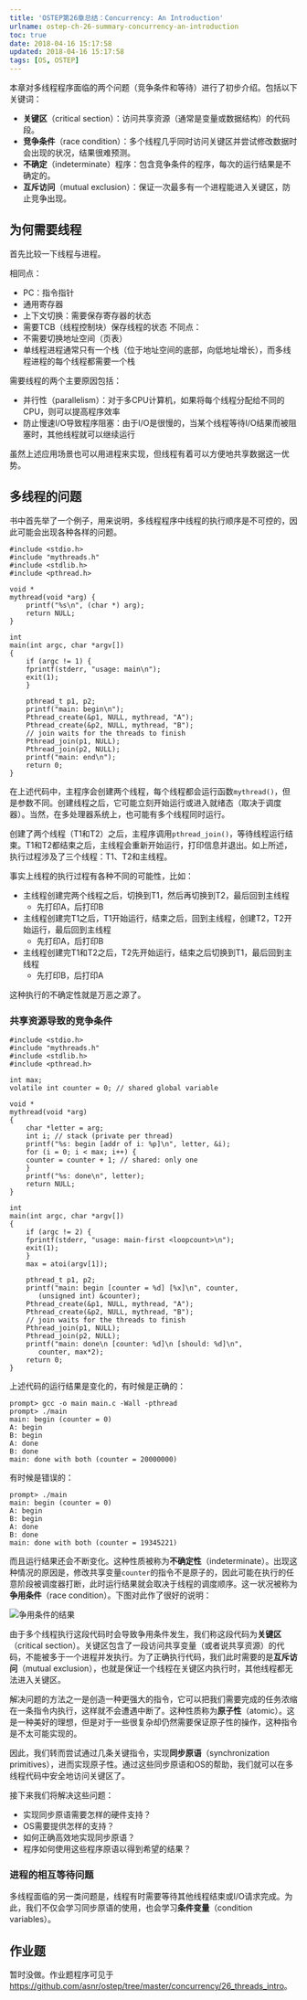```yaml
---
title: 'OSTEP第26章总结：Concurrency: An Introduction'
urlname: ostep-ch-26-summary-concurrency-an-introduction
toc: true
date: 2018-04-16 15:17:58
updated: 2018-04-16 15:17:58
tags: [OS, OSTEP]
---
```


本章对多线程程序面临的两个问题（竞争条件和等待）进行了初步介绍。包括以下关键词：
* **关键区**（critical section）：访问共享资源（通常是变量或数据结构）的代码段。
* **竞争条件**（race condition）：多个线程几乎同时访问关键区并尝试修改数据时会出现的状况，结果很难预测。
* **不确定**（indeterminate）程序：包含竞争条件的程序，每次的运行结果是不确定的。
* **互斥访问**（mutual exclusion）：保证一次最多有一个进程能进入关键区，防止竞争出现。

## 为何需要线程
首先比较一下线程与进程。

相同点：
* PC：指令指针
* 通用寄存器
* 上下文切换：需要保存寄存器的状态
* 需要TCB（线程控制块）保存线程的状态
不同点：
* 不需要切换地址空间（页表）
* 单线程进程通常只有一个栈（位于地址空间的底部，向低地址增长），而多线程进程的每个线程都需要一个栈

需要线程的两个主要原因包括：
* 并行性（parallelism）：对于多CPU计算机，如果将每个线程分配给不同的CPU，则可以提高程序效率
* 防止慢速I/O导致程序阻塞：由于I/O是很慢的，当某个线程等待I/O结果而被阻塞时，其他线程就可以继续运行

虽然上述应用场景也可以用进程来实现，但线程有着可以方便地共享数据这一优势。

## 多线程的问题
书中首先举了一个例子，用来说明，多线程程序中线程的执行顺序是不可控的，因此可能会出现各种各样的问题。

```
#include <stdio.h>
#include "mythreads.h"
#include <stdlib.h>
#include <pthread.h>

void *
mythread(void *arg) {
    printf("%s\n", (char *) arg);
    return NULL;
}

int
main(int argc, char *argv[])
{                    
    if (argc != 1) {
	fprintf(stderr, "usage: main\n");
	exit(1);
    }

    pthread_t p1, p2;
    printf("main: begin\n");
    Pthread_create(&p1, NULL, mythread, "A");
    Pthread_create(&p2, NULL, mythread, "B");
    // join waits for the threads to finish
    Pthread_join(p1, NULL);
    Pthread_join(p2, NULL);
    printf("main: end\n");
    return 0;
}
```

在上述代码中，主程序会创建两个线程，每个线程都会运行函数`mythread()`，但是参数不同。创建线程之后，它可能立刻开始运行或进入就绪态（取决于调度器）。当然，在多处理器系统上，也可能有多个线程同时运行。

创建了两个线程（T1和T2）之后，主程序调用`pthread_join()`，等待线程运行结束。T1和T2都结束之后，主线程会重新开始运行，打印信息并退出。如上所述，执行过程涉及了三个线程：T1、T2和主线程。

事实上线程的执行过程有各种不同的可能性，比如：
* 主线程创建完两个线程之后，切换到T1，然后再切换到T2，最后回到主线程
  * 先打印A，后打印B
* 主线程创建完T1之后，T1开始运行，结束之后，回到主线程，创建T2，T2开始运行，最后回到主线程
  * 先打印A，后打印B
* 主线程创建完T1和T2之后，T2先开始运行，结束之后切换到T1，最后回到主线程
  * 先打印B，后打印A

这种执行的不确定性就是万恶之源了。

### 共享资源导致的竞争条件
```
#include <stdio.h>
#include "mythreads.h"
#include <stdlib.h>
#include <pthread.h>

int max;
volatile int counter = 0; // shared global variable

void *
mythread(void *arg)
{
    char *letter = arg;
    int i; // stack (private per thread)
    printf("%s: begin [addr of i: %p]\n", letter, &i);
    for (i = 0; i < max; i++) {
	counter = counter + 1; // shared: only one
    }
    printf("%s: done\n", letter);
    return NULL;
}

int
main(int argc, char *argv[])
{                    
    if (argc != 2) {
	fprintf(stderr, "usage: main-first <loopcount>\n");
	exit(1);
    }
    max = atoi(argv[1]);

    pthread_t p1, p2;
    printf("main: begin [counter = %d] [%x]\n", counter,
	   (unsigned int) &counter);
    Pthread_create(&p1, NULL, mythread, "A");
    Pthread_create(&p2, NULL, mythread, "B");
    // join waits for the threads to finish
    Pthread_join(p1, NULL);
    Pthread_join(p2, NULL);
    printf("main: done\n [counter: %d]\n [should: %d]\n",
	   counter, max*2);
    return 0;
}
```

上述代码的运行结果是变化的，有时候是正确的：
```
prompt> gcc -o main main.c -Wall -pthread
prompt> ./main
main: begin (counter = 0)
A: begin
B: begin
A: done
B: done
main: done with both (counter = 20000000)
```
有时候是错误的：
```
prompt> ./main
main: begin (counter = 0)
A: begin
B: begin
A: done
B: done
main: done with both (counter = 19345221)
```
而且运行结果还会不断变化。这种性质被称为**不确定性**（indeterminate）。出现这种情况的原因是，修改共享变量`counter`的指令不是原子的，因此可能在执行的任意阶段被调度器打断，此时运行结果就会取决于线程的调度顺序。这一状况被称为**争用条件**（race condition）。下图对此作了很好的说明：

![争用条件的结果](race-condition.png)

由于多个线程执行这段代码时会导致争用条件发生，我们称这段代码为**关键区**（critical section）。关键区包含了一段访问共享变量（或者说共享资源）的代码，不能被多于一个进程并发执行。为了正确执行代码，我们此时需要的是**互斥访问**（mutual exclusion），也就是保证一个线程在关键区内执行时，其他线程都无法进入关键区。

解决问题的方法之一是创造一种更强大的指令，它可以把我们需要完成的任务浓缩在一条指令内执行，这样就不会遭遇中断了。这种性质称为**原子性**（atomic）。这是一种美好的理想，但是对于一些很复杂却仍然需要保证原子性的操作，这种指令是不太可能实现的。

因此，我们转而尝试通过几条关键指令，实现**同步原语**（synchronization primitives），进而实现原子性。通过这些同步原语和OS的帮助，我们就可以在多线程代码中安全地访问关键区了。

接下来我们将解决这些问题：
* 实现同步原语需要怎样的硬件支持？
* OS需要提供怎样的支持？
* 如何正确高效地实现同步原语？
* 程序如何使用这些程序原语以得到希望的结果？

### 进程的相互等待问题
多线程面临的另一类问题是，线程有时需要等待其他线程结束或I/O请求完成。为此，我们不仅会学习同步原语的使用，也会学习**条件变量**（condition variables）。

## 作业题
暂时没做。作业题程序可见于<https://github.com/asnr/ostep/tree/master/concurrency/26_threads_intro>。
